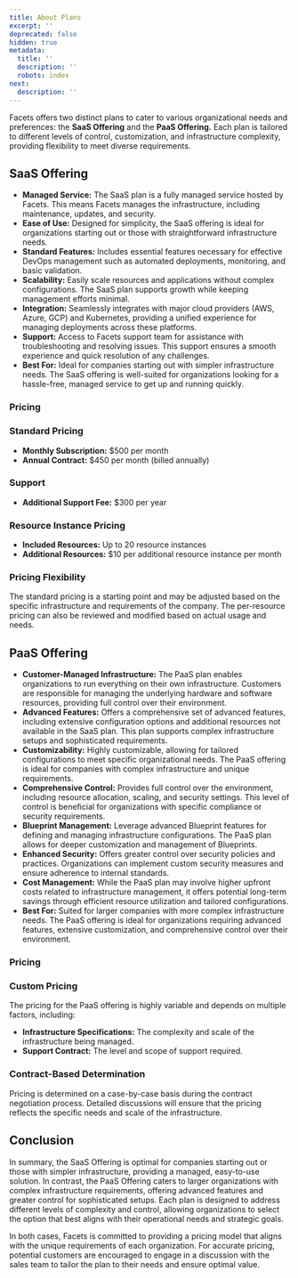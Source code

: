 ```yaml
---
title: About Plans
excerpt: ''
deprecated: false
hidden: true
metadata:
  title: ''
  description: ''
  robots: index
next:
  description: ''
---
```

Facets offers two distinct plans to cater to various organizational needs and preferences: the **SaaS Offering** and the **PaaS Offering.** Each plan is tailored to different levels of control, customization, and infrastructure complexity, providing flexibility to meet diverse requirements.

## SaaS Offering

- **Managed Service:** The SaaS plan is a fully managed service hosted by Facets. This means Facets manages the infrastructure, including maintenance, updates, and security.
- **Ease of Use:** Designed for simplicity, the SaaS offering is ideal for organizations starting out or those with straightforward infrastructure needs.
- **Standard Features:** Includes essential features necessary for effective DevOps management such as automated deployments, monitoring, and basic validation.
- **Scalability:** Easily scale resources and applications without complex configurations. The SaaS plan supports growth while keeping management efforts minimal.
- **Integration:** Seamlessly integrates with major cloud providers (AWS, Azure, GCP) and Kubernetes, providing a unified experience for managing deployments across these platforms.
- **Support:** Access to Facets support team for assistance with troubleshooting and resolving issues. This support ensures a smooth experience and quick resolution of any challenges.
- **Best For:** Ideal for companies starting out with simpler infrastructure needs. The SaaS offering is well-suited for organizations looking for a hassle-free, managed service to get up and running quickly.

### Pricing

### Standard Pricing

- **Monthly Subscription:** $500 per month
- **Annual Contract:** $450 per month (billed annually)

### Support

- **Additional Support Fee:** $300 per year

### Resource Instance Pricing

- **Included Resources:** Up to 20 resource instances
- **Additional Resources:** $10 per additional resource instance per month

### Pricing Flexibility

The standard pricing is a starting point and may be adjusted based on the specific infrastructure and requirements of the company. The per-resource pricing can also be reviewed and modified based on actual usage and needs.

## PaaS Offering

- **Customer-Managed Infrastructure:** The PaaS plan enables organizations to run everything on their own infrastructure. Customers are responsible for managing the underlying hardware and software resources, providing full control over their environment.
- **Advanced Features:** Offers a comprehensive set of advanced features, including extensive configuration options and additional resources not available in the SaaS plan. This plan supports complex infrastructure setups and sophisticated requirements.
- **Customizability:** Highly customizable, allowing for tailored configurations to meet specific organizational needs. The PaaS offering is ideal for companies with complex infrastructure and unique requirements.
- **Comprehensive Control:** Provides full control over the environment, including resource allocation, scaling, and security settings. This level of control is beneficial for organizations with specific compliance or security requirements.
- **Blueprint Management:** Leverage advanced Blueprint features for defining and managing infrastructure configurations. The PaaS plan allows for deeper customization and management of Blueprints.
- **Enhanced Security:** Offers greater control over security policies and practices. Organizations can implement custom security measures and ensure adherence to internal standards.
- **Cost Management:** While the PaaS plan may involve higher upfront costs related to infrastructure management, it offers potential long-term savings through efficient resource utilization and tailored configurations.
- **Best For:** Suited for larger companies with more complex infrastructure needs. The PaaS offering is ideal for organizations requiring advanced features, extensive customization, and comprehensive control over their environment.

### Pricing

### Custom Pricing

The pricing for the PaaS offering is highly variable and depends on multiple factors, including:

- **Infrastructure Specifications:** The complexity and scale of the infrastructure being managed.
- **Support Contract:** The level and scope of support required.

### Contract-Based Determination

Pricing is determined on a case-by-case basis during the contract negotiation process. Detailed discussions will ensure that the pricing reflects the specific needs and scale of the infrastructure.

## Conclusion

In summary, the SaaS Offering is optimal for companies starting out or those with simpler infrastructure, providing a managed, easy-to-use solution. In contrast, the PaaS Offering caters to larger organizations with complex infrastructure requirements, offering advanced features and greater control for sophisticated setups. Each plan is designed to address different levels of complexity and control, allowing organizations to select the option that best aligns with their operational needs and strategic goals.

In both cases, Facets is committed to providing a pricing model that aligns with the unique requirements of each organization. For accurate pricing, potential customers are encouraged to engage in a discussion with the sales team to tailor the plan to their needs and ensure optimal value.